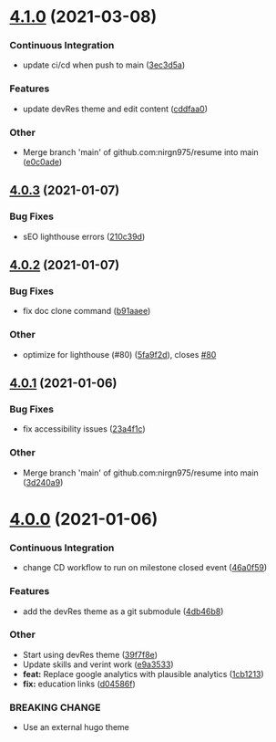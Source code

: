 # [4.1.0](https://github.com/nirgn975/resume/compare/v4.0.3...v4.1.0) (2021-03-08)

### Continuous Integration

- update ci/cd when push to main ([3ec3d5a](https://github.com/nirgn975/resume/commit/3ec3d5a8daf3fa38609807846ebae3fab7f4eb9f))

### Features

- update devRes theme and edit content ([cddfaa0](https://github.com/nirgn975/resume/commit/cddfaa0778546e7e8b59c896091338025027a4b2))

### Other

- Merge branch 'main' of github.com:nirgn975/resume into main ([e0c0ade](https://github.com/nirgn975/resume/commit/e0c0ade8f068347c1d7fea86ce6f84c1d65dd045))

## [4.0.3](https://github.com/nirgn975/resume/compare/v4.0.2...v4.0.3) (2021-01-07)

### Bug Fixes

- sEO lighthouse errors ([210c39d](https://github.com/nirgn975/resume/commit/210c39d42209c75ae8c1684cd265205e86e7402d))

## [4.0.2](https://github.com/nirgn975/resume/compare/v4.0.1...v4.0.2) (2021-01-07)

### Bug Fixes

- fix doc clone command ([b91aaee](https://github.com/nirgn975/resume/commit/b91aaee0542cb9f6d004735f2899b78b4a58d9f7))

### Other

- optimize for lighthouse (#80) ([5fa9f2d](https://github.com/nirgn975/resume/commit/5fa9f2dd1d74a7bed660ec5c5d2e050e7049e2c8)), closes [#80](https://github.com/nirgn975/resume/issues/80)

## [4.0.1](https://github.com/nirgn975/resume/compare/v4.0.0...v4.0.1) (2021-01-06)

### Bug Fixes

- fix accessibility issues ([23a4f1c](https://github.com/nirgn975/resume/commit/23a4f1cd7288611749f60dafbb0e60bee4e45f2a))

### Other

- Merge branch 'main' of github.com:nirgn975/resume into main ([3d240a9](https://github.com/nirgn975/resume/commit/3d240a9496e2888d7cb8c00032c1e6ec7e32d456))

# [4.0.0](https://github.com/nirgn975/resume/compare/v3.0.0...v4.0.0) (2021-01-06)

### Continuous Integration

- change CD workflow to run on milestone closed event ([46a0f59](https://github.com/nirgn975/resume/commit/46a0f5980a7437f93e36a757684c7a85c3da275f))

### Features

- add the devRes theme as a git submodule ([4db46b8](https://github.com/nirgn975/resume/commit/4db46b8e763e7e4afb67ee67f2c9a0ae4949a0cc))

### Other

- Start using devRes theme ([39f7f8e](https://github.com/nirgn975/resume/commit/39f7f8e9f20b296267d3c11654f71cac01a608af))
- Update skills and verint work ([e9a3533](https://github.com/nirgn975/resume/commit/e9a3533e75dd4ca18066696c35d881e93db0784f))
- **feat:** Replace google analytics with plausible analytics ([1cb1213](https://github.com/nirgn975/resume/commit/1cb12130430865fae3b716e2fb3e02e95122f482))
- **fix:** education links ([d04586f](https://github.com/nirgn975/resume/commit/d04586f20d795b6c2ac316d0529b2c5abed2bfa1))

### BREAKING CHANGE

- Use an external hugo theme
